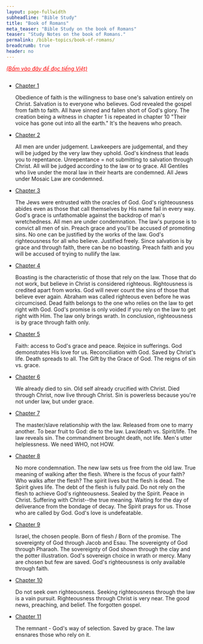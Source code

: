 ```yaml
---
layout: page-fullwidth
subheadline: "Bible Study"
title: "Book of Romans"
meta_teaser: "Bible Study on the book of Romans"
teaser: "Study Notes on the book of Romans."
permalink: /bible-topics/book-of-romans/
breadcrumb: true
header: no
---
```

<!--more-->
<p style="font-style: italic;"><a style="color: #ff0000;" href="{{ site.projectname }}/hoc-kinh-thanh/sach-ro-ma/">(Bấm vào đây để đọc tiếng Việt)</a></p>
<div class="small-12 columns" style="padding: 0px; border-bottom: none;">

<ul class="side-nav">
      <li><a href="{{ site.projectname }}/bible-topics/book-of-romans/01/">Chapter 1</a>
      <p style="font-weight: normal;">Obedience of faith is the willingness to base one's salvation entirely on Christ. Salvation is to everyone who believes. God revealed the gospel from faith to faith. All have sinned and fallen short of God's glory. The creation being a witness in chapter 1 is repeated in chapter 10 "Their voice has gone out into all the earth." It's the heavens who preach.</p>
      </li>
      <li><a href="{{ site.projectname }}/bible-topics/book-of-romans/02/">Chapter 2</a>
      <p style="font-weight: normal;">All men are under judgement. Lawkeepers are judgemental, and they will be judged by the very law they uphold. God's kindness that leads you to repentance. Unrepentance = not submitting to salvation through Christ. All will be judged according to the law or to grace. All Gentiles who live under the moral law in their hearts are condemned. All Jews under Mosaic Law are condemned.</p>
      </li>
      <li><a href="{{ site.projectname }}/bible-topics/book-of-romans/03/">Chapter 3</a>
      <p style="font-weight: normal;">The Jews were entrusted with the oracles of God. God's righteousness abides even as those that call themselves by His name fail in every way. God's grace is unfathomable against the backdrop of man's wretchedness. All men are under condemnation. The law's purpose is to convict all men of sin. Preach grace and you'll be accused of promoting sins. No one can be justified by the works of the law. God's righteousness for all who believe. Justified freely. Since salvation is by grace and through faith, there can be no boasting. Preach faith and you will be accused of trying to nullify the law.</p>
      </li>
      <li><a href="{{ site.projectname }}/bible-topics/book-of-romans/04/">Chapter 4</a>
      <p style="font-weight: normal;">Boasting is the characteristic of those that rely on the law. Those that do not work, but believe in Christ is considered righteous. Rightousness is credited apart from works. God will never count the sins of those that believe ever again. Abraham was called righteous even before he was circumcised. Dead faith belongs to the one who relies on the law to get right with God.  God's promise is only voided if you rely on the law to get right with Him. The law only brings wrath. In conclusion, righteousness is by grace through faith only.</p></li>
      <li><a href="{{ site.projectname }}/bible-topics/book-of-romans/05/">Chapter 5</a>
      <p style="font-weight: normal;">Faith: access to God's grace and peace. Rejoice in sufferings. God demonstrates His love for us. Reconciliation with God. Saved by Christ's life. Death spreads to all. The Gift by the Grace of God. The reigns of sin vs. grace.</p></li>
      <li><a href="{{ site.projectname }}/bible-topics/book-of-romans/06/">Chapter 6</a>
      <p style="font-weight: normal;">We already died to sin. Old self already crucified with Christ. Died through Christ, now live through Christ. Sin is powerless because you're not under law, but under grace.</p></li>
      <li><a href="{{ site.projectname }}/bible-topics/book-of-romans/07/">Chapter 7</a>
      <p style="font-weight: normal;">The master/slave relationship with the law. Released from one to marry another. To bear fruit to God: die to the law. Law/death vs. Spirit/life. The law reveals sin. The commandment brought death, not life. Men's utter helplessness. We need WHO, not HOW.</p></li>
      <li><a href="{{ site.projectname }}/bible-topics/book-of-romans/08/">Chapter 8</a>
      <p style="font-weight: normal;">No more condemnation. The new law sets us free from the old law. True meaning of walking after the flesh. Where is the focus of your faith? Who walks after the flesh? The spirit lives but the flesh is dead. The Spirit gives life. The debt of the flesh is fully paid. Do not rely on the flesh to achieve God's righteousness. Sealed by the Spirit.  Peace in Christ. Suffering with Christ--the true meaning. Waiting for the day of deliverance from the bondage of decay. The Spirit prays for us. Those who are called by God. God's love is undefeatable.</p></li>
      <li><a href="{{ site.projectname }}/bible-topics/book-of-romans/09/">Chapter 9</a>
      <p style="font-weight: normal;">Israel, the chosen people. Born of flesh / Born of the promise. The sovereignty of God through Jacob and Esau. The sovereignty of God through Pharaoh. The sovereignty of God shown through the clay and the potter illustration. God's sovereign choice in wrath or mercy. Many are chosen but few are saved. God's righteousness is only available through faith.</p></li>
      <li><a href="{{ site.projectname }}/bible-topics/book-of-romans/10/">Chapter 10</a>
      <p style="font-weight: normal;">Do not seek own righteousness. Seeking righteousness through the law is a vain pursuit. Righteousness through Christ is very near. The good news, preaching, and belief. The forgotten gospel.</p></li>
      <li><a href="{{ site.projectname }}/bible-topics/book-of-romans/11/">Chapter 11</a>
      <p style="font-weight: normal;">The remnant - God's way of selection. Saved by grace. The law ensnares those who rely on it.</p></li>
</ul>
</div>
